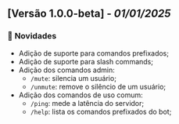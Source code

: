 ## [Versão 1.0.0-beta] - _01/01/2025_

### 🚀 **Novidades**

- Adição de suporte para comandos prefixados;
- Adição de suporte para slash commands;
- Adição dos comandos admin:
  - `/mute`: silencia um usuário;
  - `/unmute`: remove o silêncio de um usuário;
- Adição dos comandos de uso comum:
  - `/ping`: mede a latência do servidor;
  - `/help`: lista os comandos prefixados do bot;
